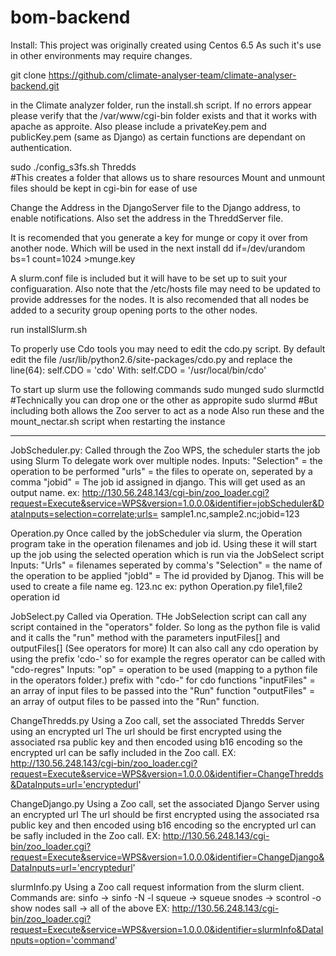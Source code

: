 bom-backend
===========

Install:
This project was originally created using Centos 6.5 As such it's use
in other environments may require changes.

git clone https://github.com/climate-analyser-team/climate-analyser-backend.git

in the Climate analyzer folder, run the install.sh script.
If no errors appear please verify that the /var/www/cgi-bin folder
exists and that it works with apache as approite.
Also please include a privateKey.pem and publicKey.pem (same as Django)
as certain functions are dependant on authentication.

sudo ./config_s3fs.sh Thredds	
#This creates a folder that allows us to share resources
Mount and unmount files should be kept in cgi-bin for ease of use

Change the Address in the DjangoServer file to the Django address,
to enable notifications.
Also set the address in the ThreddServer file.

It is recomended that you generate a key for munge or copy it over
from another node. Which will be used in the next install 
dd if=/dev/urandom bs=1 count=1024 >munge.key

A slurm.conf file is included but it will have to be set up to suit your
configuaration. Also note that the /etc/hosts file may need to be
updated to provide addresses for the nodes.
It is also recomended that all nodes be added to a security group
opening ports to the other nodes.

run installSlurm.sh

To properly use Cdo tools you may need to edit the cdo.py script.
By default edit the file /usr/lib/python2.6/site-packages/cdo.py
and replace the line(64): self.CDO = 'cdo'
With: self.CDO = '/usr/local/bin/cdo'

To start up slurm use the following commands
sudo munged
sudo slurmctld	#Technically you can drop one or the other as appropite
sudo slurmd	#But including both allows the Zoo server to act as a node
Also run these and the mount_nectar.sh script when restarting the instance

-------------------------------------------------

JobScheduler.py:
Called through the Zoo WPS, the scheduler starts the job using Slurm
To delegate work over multiple nodes. 
Inputs: 
"Selection" = the operation to be performed
"urls" = the files to operate on, seperated by a comma
"jobid" = The job id assigned in django. This will get used as an output name.
ex: http://130.56.248.143/cgi-bin/zoo_loader.cgi?request=Execute&service=WPS&version=1.0.0.0&identifier=jobScheduler&DataInputs=selection=correlate;urls=
sample1.nc,sample2.nc;jobid=123

Operation.py
Once called by the jobScheduler via slurm, the Operation program take in the operation
filenames and job id. Using these it will start up the job using the selected operation
which is run via the JobSelect script
Inputs: "Urls" = filenames seperated by comma's
"Selection" = the name of the operation to be applied
"jobId" = The id provided by Djanog. This will be used to create a file name
eg. 123.nc
ex: python Operation.py file1,file2 operation id

JobSelect.py
Called via Operation. THe JobSelection script can call any script contained in the
"operators" folder. So long as the python file is valid and it calls the "run" method
with the parameters inputFiles[] and outputFiles[] (See operators for more)
It can also call any cdo operation by using the prefix 'cdo-' so for example the regres
operator can be called with "cdo-regres"
Inputs: "op" = operation to be used (mapping to a python file in the operators folder.)
prefix with "cdo-" for cdo functions
"inputFiles" = an array of input files to be passed into the "Run" function
"outputFiles" = an array of output files to be passed into the "Run" function.

ChangeThredds.py
Using a Zoo call, set the associated Thredds Server using an encrypted url
The url should be first encrypted using the associated rsa public key and
then encoded using b16 encoding so the encrypted url can be safly included
in the Zoo call.
EX: http://130.56.248.143/cgi-bin/zoo_loader.cgi?request=Execute&service=WPS&version=1.0.0.0&identifier=ChangeThredds&DataInputs=url='encryptedurl'

ChangeDjango.py
Using a Zoo call, set the associated Django Server using an encrypted url
The url should be first encrypted using the associated rsa public key and
then encoded using b16 encoding so the encrypted url can be safly included
in the Zoo call.
EX: http://130.56.248.143/cgi-bin/zoo_loader.cgi?request=Execute&service=WPS&version=1.0.0.0&identifier=ChangeDjango&DataInputs=url='encryptedurl'

slurmInfo.py
Using a Zoo call request information from the slurm client. Commands are:
sinfo    -> sinfo -N -l
squeue -> squeue
snodes -> scontrol -o show nodes
sall      -> all of the above
EX: http://130.56.248.143/cgi-bin/zoo_loader.cgi?request=Execute&service=WPS&version=1.0.0.0&identifier=slurmInfo&DataInputs=option='command'

